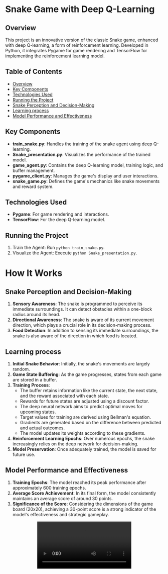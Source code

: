 # Snake Game with Deep Q-Learning

## Overview
This project is an innovative version of the classic Snake game, enhanced with deep Q-learning, a form of reinforcement learning. Developed in Python, it integrates Pygame for game rendering and TensorFlow for implementing the reinforcement learning model.

## Table of Contents
- [Overview](#overview)
- [Key Components](#key-components)
- [Technologies Used](#technologies-used)
- [Running the Project](#running-the-project)
- [Snake Perception and Decision-Making](#snake-perception-and-decision-making)
- [Learning process](#learning-process)
- [Model Performance and Effectiveness](#model-performance-and-effectiveness)

## Key Components
- **train_snake.py**: Handles the training of the snake agent using deep Q-learning.
- **Snake_presentation.py**: Visualizes the performance of the trained model.
- **game_agent.py**: Contains the deep Q-learning model, training logic, and buffer management.
- **pygame_client.py**: Manages the game's display and user interactions.
- **snake_game.py**: Defines the game's mechanics like snake movements and reward system.

## Technologies Used
- **Pygame**: For game rendering and interactions.
- **TensorFlow**: For the deep Q-learning model.

## Running the Project
1. Train the Agent: Run `python train_snake.py`.
2. Visualize the Agent: Execute `python Snake_presentation.py`.


# How It Works

## Snake Perception and Decision-Making
1. **Sensory Awareness**: The snake is programmed to perceive its immediate surroundings. It can detect obstacles within a one-block radius around its head.
2. **Directional Awareness**: The snake is aware of its current movement direction, which plays a crucial role in its decision-making process.
3. **Food Detection**: In addition to sensing its immediate surroundings, the snake is also aware of the direction in which food is located.

## Learning process
1. **Initial Snake Behavior**: Initially, the snake's movements are largely random.
2. **Game State Buffering**: As the game progresses, states from each game are stored in a buffer.
3. **Training Process**:
   - The buffer retains information like the current state, the next state, and the reward associated with each state.
   - Rewards for future states are adjusted using a discount factor.
   - The deep neural network aims to predict optimal moves for upcoming states.
   - Target values for training are derived using Bellman's equation.
   - Gradients are generated based on the difference between predicted and actual outcomes.
   - The model updates its weights according to these gradients.
4. **Reinforcement Learning Epochs**: Over numerous epochs, the snake increasingly relies on the deep network for decision-making.
5. **Model Preservation**: Once adequately trained, the model is saved for future use.

## Model Performance and Effectiveness
1. **Training Epochs**: The model reached its peak performance after approximately 600 training epochs.
2. **Average Score Achievement**: In its final form, the model consistently maintains an average score of around 30 points.
3. **Significance of the Score**: Considering the dimensions of the game board (20x20), achieving a 30-point score is a strong indicator of the model's effectiveness and strategic gameplay.

<div style="text-align: center;">
  <video autoplay loop>
    <source src="[ścieżka_do_twojego_wideo.mp4](https://github.com/p3choco/Reinforced_Python_Game/assets/62072811/ef08583b-cf2b-410f-8c51-c01b13b02584)https://github.com/p3choco/Reinforced_Python_Game/assets/62072811/ef08583b-cf2b-410f-8c51-c01b13b02584" type="video/quicktime">
  </video>
</div>


